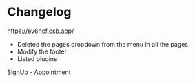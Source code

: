 # Changelog

https://ev6hcf.csb.app/ 

- Deleted the pages dropdown from the menu in all the pages
- Modify the footer
- Listed plugins


SignUp - Appointment 
